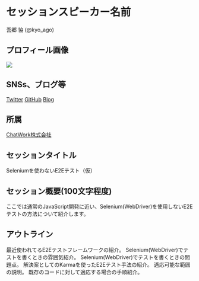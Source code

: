 # セッションスピーカー名前

吾郷 協 (@kyo_ago)

## プロフィール画像

![](https://pbs.twimg.com/profile_images/583085416376467456/pvJ8BcvS.png)

## SNSs、ブログ等

[Twitter](https://twitter.com/kyo_ago)
[GitHub](https://github.com/kyo-ago)
[Blog](http://0-9.tumblr.com/)

## 所属

[ChatWork株式会社](http://www.chatwork.com/ja/)

## セッションタイトル

Seleniumを使わないE2Eテスト（仮）

## セッション概要(100文字程度)

ここでは通常のJavaScript開発に近い、Selenium(WebDriver)を使用しないE2Eテストの方法について紹介します。

## アウトライン

最近使われてるE2Eテストフレームワークの紹介。
Selenium(WebDriver)でテストを書くときの雰囲気紹介。
Selenium(WebDriver)でテストを書くときの問題点。
解決案としてのKarmaを使ったE2Eテスト手法の紹介。
適応可能な範囲の説明。
既存のコードに対して適応する場合の手順紹介。
